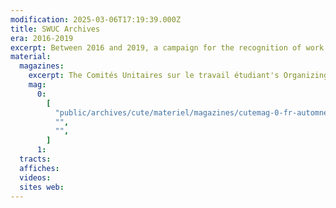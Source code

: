 ```yaml
---
modification: 2025-03-06T17:19:39.000Z
title: SWUC Archives
era: 2016-2019
excerpt: Between 2016 and 2019, a campaign for the recognition of work done in a student environment is led by the CUTE (Comités unitaires sur le travail étudiant).
material:
  magazines:
    excerpt: The Comités Unitaires sur le travail étudiant's Organizing Publication
    mag:
      0:
        [
          "public/archives/cute/materiel/magazines/cutemag-0-fr-automne-2016_september_1st.pdf",
          "",
          "",
        ]
      1:
  tracts:
  affiches:
  videos:
  sites web:
---
```

